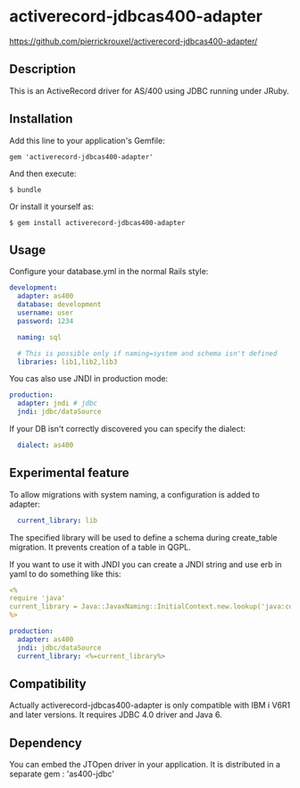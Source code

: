 # activerecord-jdbcas400-adapter

https://github.com/pierrickrouxel/activerecord-jdbcas400-adapter/

## Description

This is an ActiveRecord driver for AS/400 using JDBC running under JRuby.

## Installation

Add this line to your application's Gemfile:

    gem 'activerecord-jdbcas400-adapter'

And then execute:

    $ bundle

Or install it yourself as:

    $ gem install activerecord-jdbcas400-adapter

## Usage

Configure your database.yml in the normal Rails style:
```yml
development:
  adapter: as400
  database: development
  username: user
  password: 1234

  naming: sql

  # This is possible only if naming=system and schema isn't defined
  libraries: lib1,lib2,lib3
```

You cas also use JNDI in production mode:
```yml
production:
  adapter: jndi # jdbc
  jndi: jdbc/dataSource
```

If your DB isn't correctly discovered you can specify the dialect:
```yml
  dialect: as400
```

## Experimental feature

To allow migrations with system naming, a configuration is added to adapter:

```yml
  current_library: lib
```

The specified library will be used to define a schema during create_table migration.
It prevents creation of a table in QGPL.

If you want to use it with JNDI you can create a JNDI string and use erb in yaml to do something like this:

```yml
<%
require 'java'
current_library = Java::JavaxNaming::InitialContext.new.lookup('java:comp/env/currentLibrary').to_s if Rails.env.production?
%>

production:
  adapter: as400
  jndi: jdbc/dataSource
  current_library: <%=current_library%>
```

## Compatibility

Actually activerecord-jdbcas400-adapter is only compatible with IBM i V6R1 and later versions.
It requires JDBC 4.0 driver and Java 6.

## Dependency

You can embed the JTOpen driver in your application. It is distributed in a separate gem : 'as400-jdbc'

